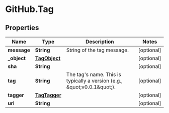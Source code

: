 # GitHub.Tag

## Properties

Name | Type | Description | Notes
------------ | ------------- | ------------- | -------------
**message** | **String** | String of the tag message. | [optional] 
**_object** | [**TagObject**](TagObject.md) |  | [optional] 
**sha** | **String** |  | [optional] 
**tag** | **String** | The tag&#39;s name. This is typically a version (e.g., \&quot;v0.0.1\&quot;). | [optional] 
**tagger** | [**TagTagger**](TagTagger.md) |  | [optional] 
**url** | **String** |  | [optional] 


